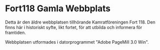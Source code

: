 # Fort118 Gamla Webbplats

Detta är den äldre webbplatsen tillhörande Kamratföreningen Fort 118. Den finns här i historiskt syfte, likt fortet, för att utbilda och informera för framtiden.

Webbplatsen utformades i datorprogrammet "Adobe PageMill 3.0 Win".
